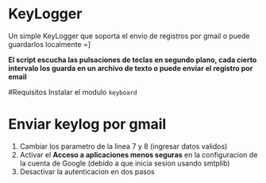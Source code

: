 # KeyLogger
Un simple KeyLogger que soporta el envio de registros por gmail o puede guardarlos localmente =]

**El script escucha las pulsaciones de teclas en segundo plano, cada cierto intervalo los guarda en un archivo de texto o puede enviar el registro por email**

#Requisitos
Instalar el modulo `keyboard`

# Enviar keylog por gmail
1. Cambiar los parametro de la linea 7 y 8 (ingresar datos validos)
2. Activar el **Acceso a aplicaciones menos seguras** en la configuracion de la cuenta de Google (debido a que inicia sesion usando smtplib)
3. Desactivar la autenticacion en dos pasos
